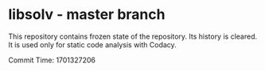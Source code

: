 # libsolv - master branch

This repository contains frozen state of the repository.
Its history is cleared. It is used only for static code
analysis with Codacy.

Commit Time: 1701327206